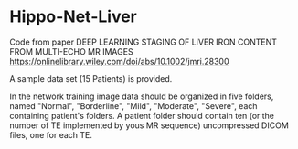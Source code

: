 # Hippo-Net-Liver
Code from paper DEEP LEARNING STAGING OF LIVER IRON CONTENT FROM MULTI-ECHO MR IMAGES
https://onlinelibrary.wiley.com/doi/abs/10.1002/jmri.28300

A sample data set (15 Patients) is provided.

In the network training image data should be organized in five folders, named "Normal", "Borderline", "Mild", "Moderate", "Severe", each containing patient's folders.
A patient folder should contain ten (or the number of TE implemented by yous MR sequence) uncompressed DICOM files, one for each TE.
